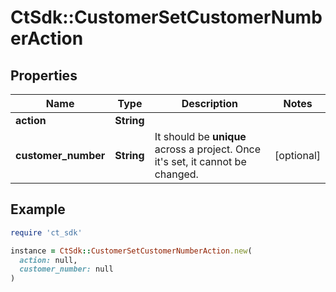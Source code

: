 # CtSdk::CustomerSetCustomerNumberAction

## Properties

| Name | Type | Description | Notes |
| ---- | ---- | ----------- | ----- |
| **action** | **String** |  |  |
| **customer_number** | **String** | It should be **unique** across a project. Once it&#39;s set, it cannot be changed. | [optional] |

## Example

```ruby
require 'ct_sdk'

instance = CtSdk::CustomerSetCustomerNumberAction.new(
  action: null,
  customer_number: null
)
```

